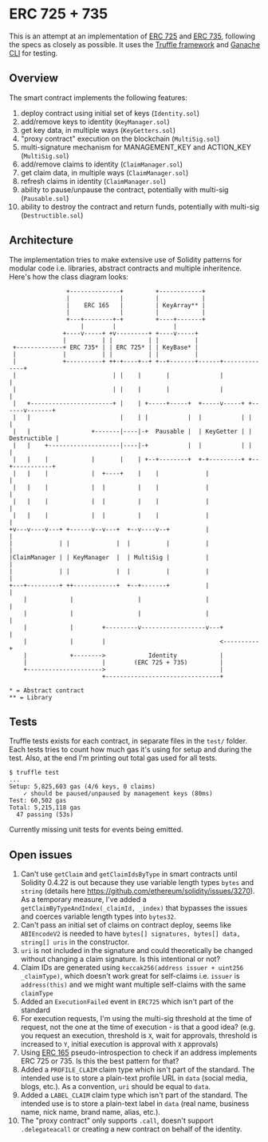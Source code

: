# ERC 725 + 735

This is an attempt at an implementation of [ERC 725](https://github.com/ethereum/EIPs/issues/725) and [ERC 735](https://github.com/ethereum/EIPs/issues/735), following the specs as closely as possible. It uses the [Truffle framework](http://truffleframework.com/) and [Ganache CLI](https://github.com/trufflesuite/ganache-cli) for testing.

## Overview

The smart contract implements the following features:

1. deploy contract using initial set of keys (`Identity.sol`)
2. add/remove keys to identity (`KeyManager.sol`)
3. get key data, in multiple ways (`KeyGetters.sol`)
4. "proxy contract" execution on the blockchain (`MultiSig.sol`)
5. multi-signature mechanism for MANAGEMENT_KEY and ACTION_KEY (`MultiSig.sol`)
6. add/remove claims to identity (`ClaimManager.sol`)
7. get claim data, in multiple ways (`ClaimManager.sol`)
8. refresh claims in identity (`ClaimManager.sol`)
9. ability to pause/unpause the contract, potentially with multi-sig (`Pausable.sol`)
10. ability to destroy the contract and return funds, potentially with multi-sig (`Destructible.sol`)

## Architecture

The implementation tries to make extensive use of Solidity patterns for modular code i.e. libraries, abstract contracts and multiple inheritence. Here's how the class diagram looks:

```
                +--------------+         +------------+
                |              |         |            |
                |    ERC 165   |         | KeyArray** |
                |              |         |            |
                +---+--------+-+         +----+-------+
                    |        |                |
               +----v-----+ +v---------+ +----v-----+
               |          | |          | |          |
 +-------------+ ERC 735* | | ERC 725* | | KeyBase* |
 |             |          | |          | |          |
 |             +----------+ ++-+----+--+ +--+-------+------+--------------+
 |                           | |    |       |              |              |
 |                           | |    |       |              |              |
 |   +-----------------------+ |    | +-----+-----+  +-----v-----+ +------v-------+
 |   |                         |    | |           |  |           | |              |
 |   |                 +-------|----|-+  Pausable |  | KeyGetter | | Destructible |
 |   |    +--------------------|----|-+           |  |           | |              |
 |   |    |            |       |    | +--+--------+  +-+---------+ +--+-----------+
 |   |    |            |  +----+    |    |             |              |
 |   |    |            |  |         |    |             |              |
 |   |    |            |  |         |    |             |              |
 |   |    |            |  |         |    |             |              |
+v---v----v---+ +------v--v---+  +--v----v--+          |              |
|             | |             |  |          |          |              |
|ClaimManager | | KeyManager  |  | MultiSig |          |              |
|             | |             |  |          |          |              |
+---+---------+ ++------------+  +--+-------+          |              |
    |            |                  |                  |              |
    |            |                  |                  |              |
    |            |        +---------v------------------v---+          |
    |            |        |                                <----------+
    |            +-------->            Identity            |
    |                     |        (ERC 725 + 735)         |
    +--------------------->                                |
                          +--------------------------------+

* = Abstract contract
** = Library
```

## Tests

Truffle tests exists for each contract, in separate files in the `test/` folder. Each tests tries to count how much gas it's using for setup and during the test. Also, at the end I'm printing out
total gas used for all tests.
```
$ truffle test
...
Setup: 5,825,603 gas (4/6 keys, 0 claims)
    ✓ should be paused/unpaused by management keys (80ms)
Test: 60,502 gas
Total: 5,215,118 gas
  47 passing (53s)
```

Currently missing unit tests for events being emitted.

## Open issues
1. Can't use `getClaim` and `getClaimIdsByType` in smart contracts until Solidity 0.4.22 is out because they use variable length types `bytes`  and `string` (details here https://github.com/ethereum/solidity/issues/3270). As a temporary measure, I've added a `getClaimByTypeAndIndex(_claimId, _index)` that bypasses the issues and coerces variable length types into `bytes32`.
2. Can't pass an initial set of claims on contract deploy, seems like `ABIEncodeV2` is needed to have `bytes[] signatures, bytes[] data, string[] uris` in the constructor.
3. `uri` is not included in the signature and could theoretically be changed without changing a claim signature. Is this intentional or not?
4. Claim IDs are generated using `keccak256(address issuer + uint256 _claimType)`, which doesn't work great for self-claims i.e. `issuer` is `address(this)` and we might want multiple self-claims with the same `claimType`
5. Added an `ExecutionFailed` event in `ERC725` which isn't part of the standard
6. For execution requests, I'm using the multi-sig threshold at the time of request, not the one at the time of execution - is that a good idea? (e.g. you request an execution, threshold is `X`, wait for approvals, threshold is increased to `Y`, initial execution is approval with `X` approvals)
7. Using [ERC 165](https://github.com/ethereum/EIPs/pull/881) pseudo-introspection to check if an address implements ERC 725 or 735. Is this the best pattern for that?
8. Added a `PROFILE_CLAIM` claim type which isn't part of the standard. The intended use is to store a plain-text profile URL in `data` (social media, blogs, etc.). As a convention, `uri` should be equal to `data`.
9. Added a `LABEL_CLAIM` claim type which isn't part of the standard. The intended use is to store a plain-text label in `data` (real name, business name, nick name, brand name, alias, etc.).
10. The "proxy contract" only supports `.call`, doesn't support `.delegateacall` or creating a new contract on behalf of the identity.
